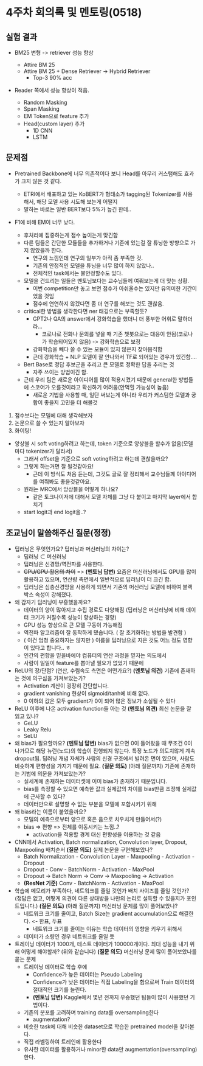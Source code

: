 # 4주차 회의록 및 멘토링(0518)

## 실험 결과

- BM25 변형 -> retriever 성능 향상
    - Attire BM 25
    - Attire BM 25 + Dense Retriever -> Hybrid Retriever
        - Top-3 90% acc

- Reader 쪽에서 성능 향상이 적음.
    - Random Masking
    - Span Masking
    - EM Token으로 feature 추가
    - Head(custom layer) 추가
        - 1D CNN
        - LSTM

## 문제점

- Pretrained Backbone에 너무 의존적이다 보니 Head를 아무리 커스텀해도 효과가 크지 않은 것 같다.
    - ETRI에서 배포하고 있는 KoBERT가 형태소가 tagging된 Tokenizer를 사용해서, 해당 모델 사용 시도해 보는게 어떨지
    - 말하는 바로는 일반 BERT보다 5%가 높긴 한데..

- F1에 비해 EM이 너무 낮다.
    - 후처리에 집중하는게 점수 높이는게 맞긴함
    - 다른 팀들은 간단한 모듈들을 추가하거나 기존에 있는걸 잘 튜닝한 방향으로 가지 않았을까 한다.
        - 연구의 느낌인데 연구의 일부가 아직 좀 부족한 것.
        - 기존의 안정적인 모델을 튜닝을 너무 많이 하지 않았나..
        - 전체적인 task에서는 불안정할수도 있다.
    - 모델을 건드리는 일들은 멘토님보다는 교수님들께 여쭤보는게 더 맞는 상황.
        - 이번 competition만 놓고 보면 점수가 아쉬울수는 있지만 유의미한 기간이었을 것임
        - 점수에 연연하지 않겠다면 좀 더 연구를 해보는 것도 괜찮음.
    - critical한 방법을 생각한다면 ner 태깅으로는 부족할듯?
        - GPT2나 QA의 answer에서 강화학습을 했더니 더 풍부한 어휘로 말하더라...
            - 코로나로 전화나 문의를 넣을 때 기존 챗봇으로는 대응이 안됨(코로나가 학습되어있지 않음) -> 강화학습으로 보정
        - 강화학습을 빼다 쓸 수 있는 모듈이 있지 않은지 찾아봄직함
        - 근데 강화학습 + NLP 모델이 잘 안나와서 TF로 되어있는 경우가 있긴함....
    - Bert Base로 정답 후보군을 추리고 큰 모델로 정확한 답을 추리는 것
        - 자주 쓰이는 방법이긴 함.
    - 근데 우리 팀은 새로운 아이디어를 많이 적용시켰기 때문에 general한 방법들에 스코어가 오를것이라고 확신하기 어려움(안먹힐 가능성이 높음)
        - 새로운 기법을 사용할 때, 일단 써보는게 아니라 우리가 커스텀한 모델과 궁합이 좋을지 고민을 더 해볼것

1. 점수보다는 모델에 대해 생각해보자
2. 논문으로 쓸 수 있는지 알아보자
3. 화이팅!

- 앙상블 시 soft voting하려고 하는데, token 기준으로 앙상블을 할수가 없음(모델마다 tokenizer가 달라서)
    - 그래서 offset을 기준으로 soft voting하려고 하는데 괜찮을까요?
    - 그렇게 하는거면 잘 될것같아요!
        - 근데 이 방식도 처음 듣는데, 그것도 글로 잘 정리해서 교수님들께 아이디어를 여쭤봐도 좋을것같아요.
    - 원래는 MRC에서 앙상블을 어떻게 하나요?
        - 같은 토크나이저에 대해서 모델 자체를 그냥 다 붙이고 마지막 layer에서 합치기
    - start logit과 end logit을..?


## 조교님이 말씀해주신 질문(정정)
- 딥러닝은 무엇인가요? 딥러닝과 머신러닝의 차이는?
    - 딥러닝 ⊂ 머신러닝 
    - 딥러닝은 신경망/역전파를 사용한다.
    - ~~CPU/GPU 활용의 차이~~ => **(멘토님 답변)** 요즘은 머신러닝에서도 GPU를 많이 활용하고 있으며, 연산량 측면에서 일반적으로 딥러닝이 더 크긴 함.
    - 딥러닝은 심층신경망을 사용하게 되면서 기존의 머신러닝 모델에 비하여 블랙박스 속성이 강해졌다.
- 왜 갑자기 딥러닝이 부흥했을까요?
    - 데이터의 양이 많아지고 수집 경로도 다양해짐 (딥러닝은 머신러닝에 비해 데이터 크기가 커질수록 성능이 향상하는 경향)
    - GPU 성능 향상으로 큰 모델 구동이 가능해짐
    - 역전파 알고리즘이 잘 동작하게 됐습니다. ( 잘 초기화하는 방법을 발견함 )
    - ( 이건 엄청 중요하지는 않지만 ) 이름을 딥러닝으로 지은 것도 어느 정도 영향이 있다고 합니다.. ㅎ
    - 인간의 편향을 믿을바에야 컴퓨터의 연산 과정을 믿자는 의도에서
    - 사람이 일일이 feature를 뽑아낼 필요가 없었기 때문에
- ReLU의 장/단점? (연산, 수렴속도 측면은 어떤가요?)
  **(멘토님 의견)** 기존에 존재하는 것에 의구심을 가져보았는가?
    - Activation 계산이 굉장히 간단합니다.
    - gradient vanishing 현상이 sigmoid/tanh에 비해 없다.
    - 0 이하의 값은 모두 gradient가 0이 되어 많은 정보가 소실될 수 있다
- ReLU 이후에 나온 activation function들 아는 것
  **(멘토님 의견)** 최신 논문을 잘 읽고 있나?
    - GeLU
    - Leaky Relu
    - SeLU
- 왜 bias가 필요할까요? 
  **(멘토님 답변)** bias가 없으면 0이 들어왔을 때 무조건 0이 나가므로 해당 뉴런(노드)의 학습이 진행되지 않는다. 특정 노드가 의도치않게 계속 dropout됨. 딥러닝 개념 자체가 사람의 신경 구조에서 빌려온 면이 있으며, 사람도 비슷하게 편향성을 가지기 때문에 필요.
  **(질문 의도)** (아래 질문까지) 기존에 존재하는 기법에 의문을 가져보았는가?
    - 실세계에 존재하는 데이터셋에 이미 bias가 존재하기 때문입니다.
    - bias를 측정할 수 있으면 예측한 값과 실제값의 차이를 bias만큼 조정해 실제값에 근사할 수 있다?
    - 데이터만으로 설명할 수 없는 부분을 모델에 포함시키기 위해
- 왜 bias라는 이름이 붙었을까요?
    - 모델의 예측으로부터 양으로 혹은 음으로 치우치게 만들어서(?)
    - bias => 편향 => 전체를 이동시키는 느낌..?
        - activation을 적용할 경계 대신 편향성을 이용하는 것 같음 
- CNN에서 Activation, Batch normalization, Convolution layer, Dropout, Maxpooling 배치순서
  **(질문 의도)** 실제 논문을 구현해보았나?
    - Batch Normalization - Convolution Layer - Maxpooling - Activation - Dropout
    - Dropout - Conv - BatchNorm - Activation - MaxPool
    - Dropout -> Batch Norm -> Conv -> Maxpooling -> Activation
    - **(ResNet 기준)** Conv - BatchNorm - Activation - MaxPool
- 학습에 메모리가 부족하다, 네트워크를 줄일 것인가 배치 사이즈를 줄일 것인가? (정답은 없고, 어떻게 의견이 다른 상대방을 나만의 논리로 설득할 수 있을지가 포인트입니다.)
  **(질문 의도)** (아래 질문까지) 머신러닝 문제를 많이 풀어보았나?
    - 네트워크 크기를 줄이고, Batch Size는 gradient accumulation으로 해결한다. <- 한표, 두표
        - 네트워크 크기를 줄이는 이유는 학습 데이터의 영향을 키우기 위해서
    - 데이터가 소량인 경우 네트워크를 줄일 듯
- 트레이닝 데이터가 1000개, 테스트 데이터가 100000개이다. 최대 성능을 내기 위해 어떻게 해야할까? (위와 같습니다)
  **(질문 의도)** 머신러닝 문제 많이 풀어보았나를 묻는 문제
    - 트레이닝 데이터로 학습 후에
        - Confidence가 높은 데이터는 Pseudo Labeling
        - Confidence가 낮은 데이터는 직접 Labeling을 함으로써 Train 데이터의 절대적인 크기를 늘린다.
        - **(멘토님 답변)** Kaggle에서 몇년 전까지 우승했던 팀들이 많이 사용했던 기법이다.
    - 기존의 분포를 고려하며 training data를 oversampling한다
        - augmentation?
    - 비슷한 task에 대해 비슷한 dataset으로 학습한 pretrained model을 찾아본다.
    - 직접 라벨링하여 트레인에 활용한다
    - 유사한 데이터를 활용하거나 minor한 data만 augmentation(oversampling)한다.